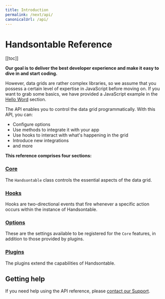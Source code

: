 ```yaml
---
title: Introduction
permalink: /next/api/
canonicalUrl: /api/
---
```


# Handsontable Reference

[[toc]]

**Our goal is to deliver the best developer experience and make it easy to dive in and start coding.**

However, data grids are rather complex libraries, so we assume that you possess a certain level of expertise in JavaScript before moving on. If you want to grab some basics, we have provided a JavaScript example in the [Hello Word](../hello-world/) section.

The API enables you to control the data grid programmatically. With this API, you can:

-   Configure options
-   Use methods to integrate it with your app
-   Use hooks to interact with what's happening in the grid
-   Introduce new integrations
-   and more

**This reference comprises four sections:**

### [Core](../api/core/)

The `Handsontable` class controls the essential aspects of the data grid.

### [Hooks](../api/hooks/)

Hooks are two-directional events that fire whenever a specific action occurs within the instance of Handsontable.

### [Options](../api/options/)

These are the settings available to be registered for the `Core` features, in addition to those provided by plugins.

### [Plugins](../api/plugins/)

The plugins extend the capabilities of Handsontable.

## Getting help

If you need help using the API reference, please [contact our Support](https://handsontable.com/contact?category=technical_support).
